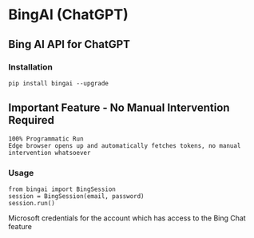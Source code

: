 # BingAI (ChatGPT)

## Bing AI API for ChatGPT

### Installation

```
pip install bingai --upgrade
```

## Important Feature - No Manual Intervention Required
```
100% Programmatic Run
Edge browser opens up and automatically fetches tokens, no manual intervention whatsoever
```

### Usage
```
from bingai import BingSession
session = BingSession(email, password)
session.run()
```

Microsoft credentials for the account which has access to the Bing Chat feature

